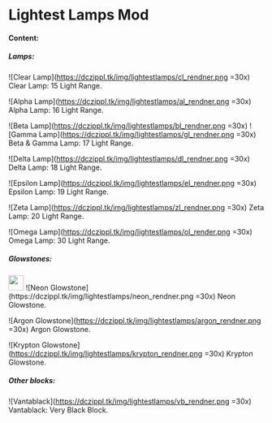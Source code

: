 Lightest Lamps Mod
==================

#### Content:

##### Lamps:

![Clear Lamp](https://dczippl.tk/img/lightestlamps/cl_rendner.png =30x) Clear Lamp: 15 Light Range.

![Alpha Lamp](https://dczippl.tk/img/lightestlamps/al_rendner.png =30x) Alpha Lamp: 16 Light Range.

![Beta Lamp](https://dczippl.tk/img/lightestlamps/bl_rendner.png =30x) ![Gamma Lamp](https://dczippl.tk/img/lightestlamps/gl_rendner.png =30x) Beta & Gamma Lamp: 17 Light Range.

![Delta Lamp](https://dczippl.tk/img/lightestlamps/dl_rendner.png =30x) Delta Lamp: 18 Light Range.

![Epsilon Lamp](https://dczippl.tk/img/lightestlamps/el_rendner.png =30x) Epsilon Lamp: 19 Light Range.

![Zeta Lamp](https://dczippl.tk/img/lightestlamps/zl_rendner.png =30x) Zeta Lamp: 20 Light Range.

![Omega Lamp](https://dczippl.tk/img/lightestlamps/ol_render.png =30x) Omega Lamp: 30 Light Range.

 

##### Glowstones:
<img src="https://dczippl.tk/img/lightestlamps/neon_rendner.png" width="30">
![Neon Glowstone](https://dczippl.tk/img/lightestlamps/neon_rendner.png =30x) Neon Glowstone.

![Argon Glowstone](https://dczippl.tk/img/lightestlamps/argon_rendner.png =30x) Argon Glowstone.

![Krypton Glowstone](https://dczippl.tk/img/lightestlamps/krypton_rendner.png =30x) Krypton Glowstone.

 

##### Other blocks:

![Vantablack](https://dczippl.tk/img/lightestlamps/vb_rendner.png =30x) Vantablack: Very Black Block.